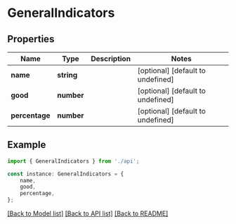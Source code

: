 # GeneralIndicators


## Properties

Name | Type | Description | Notes
------------ | ------------- | ------------- | -------------
**name** | **string** |  | [optional] [default to undefined]
**good** | **number** |  | [optional] [default to undefined]
**percentage** | **number** |  | [optional] [default to undefined]

## Example

```typescript
import { GeneralIndicators } from './api';

const instance: GeneralIndicators = {
    name,
    good,
    percentage,
};
```

[[Back to Model list]](../README.md#documentation-for-models) [[Back to API list]](../README.md#documentation-for-api-endpoints) [[Back to README]](../README.md)
